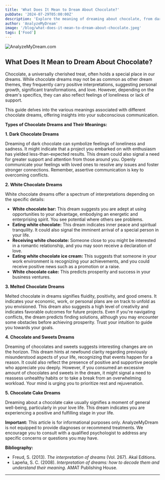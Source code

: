 ```yaml
---
title: 'What Does It Mean to Dream About Chocolate?'
pubDate: '2024-07-29T05:00:00Z'
description: 'Explore the meaning of dreaming about chocolate, from dark chocolate to chocolate cake, and discover what your subconscious might be revealing.'
author: 'AnalyzeMyDream'
image: '/blog/what-does-it-mean-to-dream-about-chocolate.jpeg'
tags: ['Food']
---
```


![AnalyzeMyDream.com](/blog/what-does-it-mean-to-dream-about-chocolate.jpeg)

## What Does It Mean to Dream About Chocolate?

Chocolate, a universally cherished treat, often holds a special place in our dreams. While chocolate dreams may not be as common as other dream themes, they frequently carry positive interpretations, suggesting personal growth, significant transformations, and love. However, depending on the dream's specifics, they can also reflect feelings of loneliness or lack of support. 

This guide delves into the various meanings associated with different chocolate dreams, offering insights into your subconscious communication.

**Types of Chocolate Dreams and Their Meanings:**

**1. Dark Chocolate Dreams**

Dreaming of dark chocolate can symbolize feelings of loneliness and sadness. It might indicate that a project you embarked on with enthusiasm has yielded less-than-expected results. This dream could also signal a need for greater support and attention from those around you. Openly communicate your feelings with loved ones to resolve any issues and foster stronger connections. Remember, assertive communication is key to overcoming conflicts.

**2. White Chocolate Dreams**

White chocolate dreams offer a spectrum of interpretations depending on the specific details:

- **White chocolate bar:**  This dream suggests you are adept at using opportunities to your advantage, embodying an energetic and enterprising spirit. You see potential where others see problems.
- **Eating white chocolate:** This dream indicates inner peace and spiritual tranquility. It could also signal the imminent arrival of a special person in your life. 
- **Receiving white chocolate:**  Someone close to you might be interested in a romantic relationship, and you may soon receive a declaration of love.
- **Eating white chocolate ice cream:**  This suggests that someone in your work environment is recognizing your achievements, and you could receive positive news such as a promotion or a raise.
- **White chocolate cake:**  This predicts prosperity and success in your business ventures.

**3. Melted Chocolate Dreams**

Melted chocolate in dreams signifies fluidity, positivity, and good omens. It indicates your economic, work, or personal plans are on track to unfold as you envisioned. This dream also suggests a high level of creativity and indicates favorable outcomes for future projects. Even if you're navigating conflicts, the dream predicts finding solutions, although you may encounter some obstacles before achieving prosperity. Trust your intuition to guide you towards your goals.

**4. Chocolate and Sweets Dreams**

Dreaming of chocolates and sweets suggests interesting changes are on the horizon. This dream hints at newfound clarity regarding previously misunderstood aspects of your life, recognizing that events happen for a reason. It could also reflect the presence of positive and supportive people who appreciate you deeply. However, if you consumed an excessive amount of chocolates and sweets in the dream, it might signal a need to reassess unhealthy habits or to take a break from an overwhelming workload. Your mind is urging you to prioritize rest and rejuvenation.

**5. Chocolate Cake Dreams**

Dreaming about a chocolate cake usually signifies a moment of general well-being, particularly in your love life. This dream indicates you are experiencing a positive and fulfilling stage in your life.

**Important:** This article is for informational purposes only. AnalyzeMyDream is not equipped to provide diagnoses or recommend treatments. We encourage you to consult with a qualified psychologist to address any specific concerns or questions you may have.

**Bibliography:**

* Freud, S. (2013). *The interpretation of dreams* (Vol. 267). Akal Editions.
* Lapeña, S. C. (2008). *Interpretation of dreams: how to decode them and understand their meaning*. AMAT Publishing House.

---